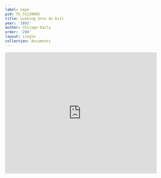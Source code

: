 ```yaml
---
label: nope
pid: fk_31120005
title: Looking Into An Evil
year: '1892'
author: Chicago Daily
order: '294'
layout: single
collection: documents
---
```

<iframe src="https://northwestern.app.box.com/embed/s/dqy9oc37c4zb4r4096uk2ngv1x308ugk?sortColumn=date&view=list" width="500" height="400" frameborder="0" allowfullscreen webkitallowfullscreen msallowfullscreen></iframe>
